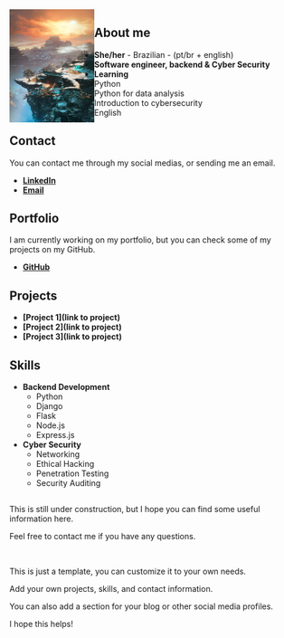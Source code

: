 

<img src="s.jpg" height="200" width="150" align="left">

## About me 

- **She/her** - Brazilian - (pt/br + english)
- **Software engineer, backend & Cyber Security**
- **Learning**
    - Python
    - Python for data analysis
    - Introduction to cybersecurity
    - English

## Contact 

You can contact me through my social medias, or sending me an email.

- **[LinkedIn](https://www.linkedin.com/in/amberploencio/)**
- **[Email](amber.ploencio@gmail.com)**

##  Portfolio

I am currently working on my portfolio, but you can check some of my projects on my GitHub.

- **[GitHub](https://github.com/amberploencio)**

## Projects

- **[Project 1](link to project)**
- **[Project 2](link to project)**
- **[Project 3](link to project)**

## Skills

- **Backend Development**
    - Python
    - Django
    - Flask
    - Node.js
    - Express.js
- **Cyber Security**
    - Networking
    - Ethical Hacking
    - Penetration Testing
    - Security Auditing

##  

This is still under construction, but I hope you can find some useful information here.

Feel free to contact me if you have any questions. 

<br> 

This is just a template, you can customize it to your own needs. 

Add your own projects, skills, and contact information. 

You can also add a section for your blog or other social media profiles.

I hope this helps!
